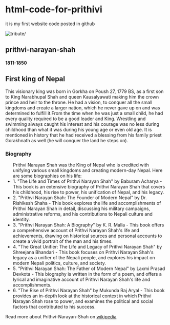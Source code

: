 # html-code-for-prithivi
it is my first website code posted in github
<!DOCTYPE html>
<html lang="en">
<head>
    <meta charset="UTF-8">
    <meta http-equiv="X-UA-Compatible" content="IE=edge">
    <meta name="viewport" content="width=device-width, initial-scale=1.0">
    <title>the tribute website\prithibi narayan sahah</title>
    <link rel="stylesheet" href="style.css">
</head>
<body>
    <div class="container">
        <div class="contant">
<section class="top-section">
<div class="image-container">
    <img src="prithvi-narayan-shah.jpg" alt="tribute/">
</div>
<div>
    <h1>prithvi-narayan-shah</h1>
    <h4>1811-1850</h4>
</div>
</section>
<section class="about-section">
    <h2>First king of Nepal</h2>
<p>This visionary king was born in Gorkha on Poush 27, 1779 BS, as a first son to King Narabhupal Shah and queen Kausalyawati making him the crown prince and heir to the throne. He had a vision, to conquer all the small kingdoms and create a larger nation, which he never gave up on and was determined to fulfill it.From the time when he was just a small child, he had every quality required to be a good leader and King. Wrestling and swimming always caught his interest and his courage was no less during childhood than what it was during his young age or even old age. It is mentioned in history that he had received a blessing from his family priest Gorakhnath as well (he will conquer the land he steps on).
    </p>
</section>
<section class="biography-section">
<h3>Biography</h3>
<ul>
        Prithvi Narayan Shah was the King of Nepal who is credited with unifying various small kingdoms and creating modern-day Nepal. Here are some biographies on his life:
   <li>1. "The Life and Times of Prithvi Narayan Shah" by Baburam Acharya - This book is an extensive biography of Prithvi Narayan Shah that covers his childhood, his rise to power, his unification of Nepal, and his legacy.</li>     
<li>2. "Prithvi Narayan Shah: The Founder of Modern Nepal" by Dr. Rishikesh Shaha - This book explores the life and accomplishments of Prithvi Narayan Shah in detail, discussing his military campaigns, administrative reforms, and his contributions to Nepali culture and identity.
</li>
<li> 3. "Prithvi Narayan Shah: A Biography" by K. R. Malla - This book offers a comprehensive account of Prithvi Narayan Shah's life and achievements, drawing on historical sources and personal accounts to create a vivid portrait of the man and his times.
</li>
  <li>        4. "The Great Unifier: The Life and Legacy of Prithvi Narayan Shah" by Shreejana Bhandari - This book focuses on Prithvi Narayan Shah's legacy as a unifier of the Nepali people, and explores his impact on modern Nepali politics, culture, and society.</li>     
<li>        5. "Prithvi Narayan Shah: The Father of Modern Nepal" by Laxmi Prasad Devkota - This biography is written in the form of a poem, and offers a lyrical and imaginative account of Prithvi Narayan Shah's life and accomplishments.</li>
        
<li>        6. "The Rise of Prithvi Narayan Shah" by Mukunda Raj Aryal - This book provides an in-depth look at the historical context in which Prithvi Narayan Shah rose to power, and examines the political and social factors that contributed to his success.</li>

</ul>

</section>
<footer>
 <p> Read more about Prithvi-Narayan-Shah on <a href="https://en.wikipedia.org/wiki/Prithvi_Narayan_Shah">wikipedia</a></p> 
</footer>
        </div>
    </div>
</body>

